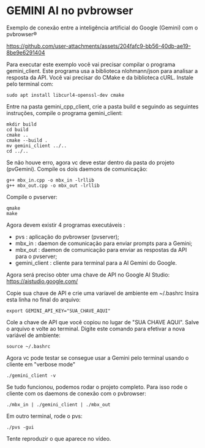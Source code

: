 GEMINI AI no pvbrowser
======================
Exemplo de conexão entre a inteligência artificial do Google (Gemini) com o pvbrowser®


https://github.com/user-attachments/assets/204fafc9-bb56-40db-ae19-8be9e6291404

Para executar este exemplo você vai precisar compilar o programa gemini_client.
Este programa usa a biblioteca nlohmann/json para analisar a resposta da API.
Você vai precisar do CMake e da biblioteca cURL. Instale pelo terminal com:
```
sudo apt install libcurl4-openssl-dev cmake
```
Entre na pasta gemini_cpp_client, crie a pasta build e seguindo as seguintes instruções, compile o programa gemini_client:
```
mkdir build
cd build
cmake ..
cmake --build .
mv gemini_client ../..
cd ../..
```
Se não houve erro, agora vc deve estar dentro da pasta do projeto (pvGemini). Compile os dois daemons de comunicação:
```
g++ mbx_in.cpp -o mbx_in -lrllib
g++ mbx_out.cpp -o mbx_out -lrllib
```
Compile o pvserver:
```
qmake
make
```
Agora devem existir 4 programas executáveis :
- pvs : aplicação do pvbrowser (pvserver);
- mbx_in : daemon de comunicação para enviar prompts para a Gemini;
- mbx_out : daemon de comunicação para enviar as respostas da API para o pvserver;
- gemini_client : cliente para terminal para a AI Gemini do Google.

Agora será preciso obter uma chave de API no Google AI Studio: https://aistudio.google.com/

Copie sua chave de API e crie uma varíavel de ambiente em ~/.bashrc
Insira esta linha no final do arquivo:
```
export GEMINI_API_KEY="SUA_CHAVE_AQUI"
```
Cole a chave de API que você copiou no lugar de "SUA CHAVE AQUI". Salve o arquivo e volte ao terminal. Digite este comando para efetivar a nova variável de ambiente:
```
source ~/.bashrc
```
Agora vc pode testar se consegue usar a Gemini pelo terminal usando o cliente em "verbose mode"
```
./gemini_client -v
```
Se tudo funcionou, podemos rodar o projeto completo. Para isso rode o cliente com os daemons de conexão com o pvbrowser:
```
./mbx_in | ./gemini_client | ./mbx_out
```
Em outro terminal, rode o pvs:
```
./pvs -gui
```
Tente reproduzir o que aparece no vídeo.

